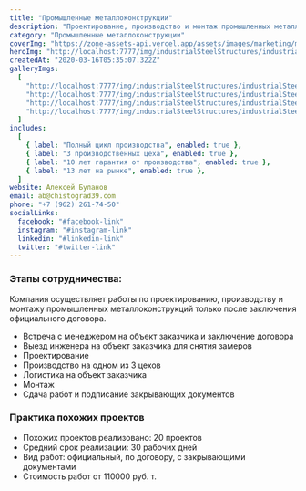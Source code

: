 ```yaml
---
title: "Промышленные металлоконструкции"
description: "Проектирование, производство и монтаж промышленных металлоконструкций любой сложности"
category: "Промышленные металлоконструкции"
coverImg: "https://zone-assets-api.vercel.app/assets/images/marketing/marketing_1.jpg"
heroImg: "http://localhost:7777/img/industrialSteelStructures/industrialSteelStructures_2.jpg"
createdAt: "2020-03-16T05:35:07.322Z"
galleryImgs:
  [
    "http://localhost:7777/img/industrialSteelStructures/industrialSteelStructures_1.jpg",
    "http://localhost:7777/img/industrialSteelStructures/industrialSteelStructures_2.jpg",
    "http://localhost:7777/img/industrialSteelStructures/industrialSteelStructures_3.jpg",
    "http://localhost:7777/img/industrialSteelStructures/industrialSteelStructures_4.jpg",
  ]
includes:
  [
    { label: "Полный цикл производства", enabled: true },
    { label: "3 производственных цеха", enabled: true },
    { label: "10 лет гарантия от производства", enabled: true },
    { label: "13 лет на рынке", enabled: true },
  ]
website: Алексей Буланов
email: ab@chistograd39.com
phone: "+7 (962) 261-74-50"
socialLinks:
  facebook: "#facebook-link"
  instagram: "#instagram-link"
  linkedin: "#linkedin-link"
  twitter: "#twitter-link"
---
```


### Этапы сотрудничества:

Компания осуществляет работы по проектированию, производству и монтажу промышленных металлоконструкций только после заключения официального договора.

- Встреча с менеджером на объект заказчика и заключение договора
- Выезд инженера на объект заказчика для снятия замеров
- Проектирование
- Производство на одном из 3 цехов
- Логистика на объект заказчика
- Монтаж
- Сдача работ и подписание закрывающих документов

### Практика похожих проектов

- Похожих проектов реализовано: 20 проектов
- Средний срок реализации: 30 рабочих дней
- Вид работ: официальный, по договору, с закрывающими документами
- Стоимость работ от 110000 руб. т.
